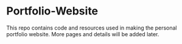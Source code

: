 # Portfolio-Website
This repo contains code and resources used in making the personal portfolio website. More pages and details will be added later.
